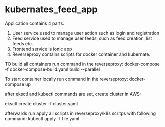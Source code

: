 # kubernates_feed_app

Application contains 4 parts.
1. User service used to manage user action such as  login and registration
2. Feed service used to manage user feeds, such as feed creation, list feeds etc. 
3. Frontend service is ionic app
4. Reverseproxy contains scripts for docker container and kubernate.


TO  build all containers run command in the reverseproxy:
docker-compose -f docker-compose-build.yaml build --parallel


To start container locally run command in the reverseproxy:
docker-compose up


after eksctl and kubectl commands are set, 
create cluster in AWS:

eksctl create cluster -f cluster.yaml

afterwards run apply all scripts in reverseproxy/k8s scritps with following command:
kubectl apply -f file.yaml

